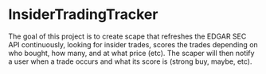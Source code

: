 # InsiderTradingTracker
The goal of this project is to create scape that refreshes the EDGAR SEC API continuously, looking for insider trades, scores the trades depending on who bought, how many, and at what price (etc). The scaper will then notify a user when a trade occurs and what its score is (strong buy, maybe, etc). 
